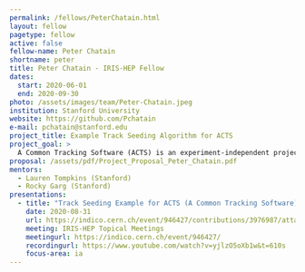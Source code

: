 ```yaml
---
permalink: /fellows/PeterChatain.html
layout: fellow
pagetype: fellow
active: false
fellow-name: Peter Chatain
shortname: peter
title: Peter Chatain - IRIS-HEP Fellow
dates:
  start: 2020-06-01
  end: 2020-09-30
photo: /assets/images/team/Peter-Chatain.jpeg
institution: Stanford University
website: https://github.com/Pchatain
e-mail: pchatain@stanford.edu
project_title: Example Track Seeding Algorithm for ACTS
project_goal: >
  A Common Tracking Software (ACTS) is an experiment-independent project designed to leverage modern computing architecture to reconstruct particle paths in HEP experiments. My goal is to create an example track seeding algorithm for ACTS. Once that is complete, I will work on testing and implementing track seeding algorithms.
proposal: /assets/pdf/Project_Proposal_Peter_Chatain.pdf
mentors:
  - Lauren Tompkins (Stanford)
  - Rocky Garg (Stanford)
presentations:
  - title: "Track Seeding Example for ACTS (A Common Tracking Software)"
    date: 2020-08-31
    url: https://indico.cern.ch/event/946427/contributions/3976987/attachments/2094098/3519337/PeterChatain-August31st-trackSeeding.pdf
    meeting: IRIS-HEP Topical Meetings
    meetingurl: https://indico.cern.ch/event/946427/
    recordingurl: https://www.youtube.com/watch?v=yjlzO5oXb1w&t=610s
    focus-area: ia
---
```

